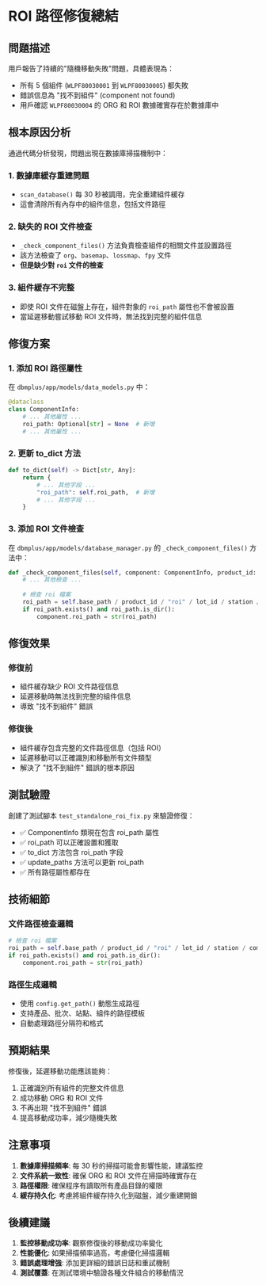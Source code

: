 # ROI 路徑修復總結

## 問題描述

用戶報告了持續的"隨機移動失敗"問題，具體表現為：
- 所有 5 個組件 (`WLPF80030001` 到 `WLPF80030005`) 都失敗
- 錯誤信息為 "找不到組件" (component not found)
- 用戶確認 `WLPF80030004` 的 ORG 和 ROI 數據確實存在於數據庫中

## 根本原因分析

通過代碼分析發現，問題出現在數據庫掃描機制中：

### 1. 數據庫緩存重建問題
- `scan_database()` 每 30 秒被調用，完全重建組件緩存
- 這會清除所有內存中的組件信息，包括文件路徑

### 2. 缺失的 ROI 文件檢查
- `_check_component_files()` 方法負責檢查組件的相關文件並設置路徑
- 該方法檢查了 `org`、`basemap`、`lossmap`、`fpy` 文件
- **但是缺少對 `roi` 文件的檢查**

### 3. 組件緩存不完整
- 即使 ROI 文件在磁盤上存在，組件對象的 `roi_path` 屬性也不會被設置
- 當延遲移動嘗試移動 ROI 文件時，無法找到完整的組件信息

## 修復方案

### 1. 添加 ROI 路徑屬性
在 `dbmplus/app/models/data_models.py` 中：
```python
@dataclass
class ComponentInfo:
    # ... 其他屬性 ...
    roi_path: Optional[str] = None  # 新增
    # ... 其他屬性 ...
```

### 2. 更新 to_dict 方法
```python
def to_dict(self) -> Dict[str, Any]:
    return {
        # ... 其他字段 ...
        "roi_path": self.roi_path,  # 新增
        # ... 其他字段 ...
    }
```

### 3. 添加 ROI 文件檢查
在 `dbmplus/app/models/database_manager.py` 的 `_check_component_files()` 方法中：
```python
def _check_component_files(self, component: ComponentInfo, product_id: str):
    # ... 其他檢查 ...
    
    # 檢查 roi 檔案
    roi_path = self.base_path / product_id / "roi" / lot_id / station / component_id
    if roi_path.exists() and roi_path.is_dir():
        component.roi_path = str(roi_path)
```

## 修復效果

### 修復前
- 組件緩存缺少 ROI 文件路徑信息
- 延遲移動時無法找到完整的組件信息
- 導致 "找不到組件" 錯誤

### 修復後
- 組件緩存包含完整的文件路徑信息（包括 ROI）
- 延遲移動可以正確識別和移動所有文件類型
- 解決了 "找不到組件" 錯誤的根本原因

## 測試驗證

創建了測試腳本 `test_standalone_roi_fix.py` 來驗證修復：
- ✅ ComponentInfo 類現在包含 roi_path 屬性
- ✅ roi_path 可以正確設置和獲取
- ✅ to_dict 方法包含 roi_path 字段
- ✅ update_paths 方法可以更新 roi_path
- ✅ 所有路徑屬性都存在

## 技術細節

### 文件路徑檢查邏輯
```python
# 檢查 roi 檔案
roi_path = self.base_path / product_id / "roi" / lot_id / station / component_id
if roi_path.exists() and roi_path.is_dir():
    component.roi_path = str(roi_path)
```

### 路徑生成邏輯
- 使用 `config.get_path()` 動態生成路徑
- 支持產品、批次、站點、組件的路徑模板
- 自動處理路徑分隔符和格式

## 預期結果

修復後，延遲移動功能應該能夠：
1. 正確識別所有組件的完整文件信息
2. 成功移動 ORG 和 ROI 文件
3. 不再出現 "找不到組件" 錯誤
4. 提高移動成功率，減少隨機失敗

## 注意事項

1. **數據庫掃描頻率**: 每 30 秒的掃描可能會影響性能，建議監控
2. **文件系統一致性**: 確保 ORG 和 ROI 文件在掃描時確實存在
3. **路徑權限**: 確保程序有讀取所有產品目錄的權限
4. **緩存持久化**: 考慮將組件緩存持久化到磁盤，減少重建開銷

## 後續建議

1. **監控移動成功率**: 觀察修復後的移動成功率變化
2. **性能優化**: 如果掃描頻率過高，考慮優化掃描邏輯
3. **錯誤處理增強**: 添加更詳細的錯誤日誌和重試機制
4. **測試覆蓋**: 在測試環境中驗證各種文件組合的移動情況

